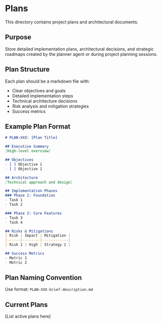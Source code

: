 # Plans

This directory contains project plans and architectural documents.

## Purpose
Store detailed implementation plans, architectural decisions, and strategic roadmaps created by the planner agent or during project planning sessions.

## Plan Structure
Each plan should be a markdown file with:
- Clear objectives and goals
- Detailed implementation steps
- Technical architecture decisions
- Risk analysis and mitigation strategies
- Success metrics

## Example Plan Format
```markdown
# PLAN-XXX: [Plan Title]

## Executive Summary
[High-level overview]

## Objectives
- [ ] Objective 1
- [ ] Objective 2

## Architecture
[Technical approach and design]

## Implementation Phases
### Phase 1: Foundation
- Task 1
- Task 2

### Phase 2: Core Features
- Task 3
- Task 4

## Risks & Mitigations
| Risk | Impact | Mitigation |
|------|--------|------------|
| Risk 1 | High | Strategy 1 |

## Success Metrics
- Metric 1
- Metric 2
```

## Plan Naming Convention
Use format: `PLAN-XXX-brief-description.md`

## Current Plans
[List active plans here]
